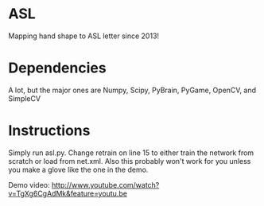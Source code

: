 ASL
===

Mapping hand shape to ASL letter since 2013!

Dependencies
===
A lot, but the major ones are Numpy, Scipy, PyBrain, PyGame, OpenCV, and SimpleCV

Instructions
===

Simply run asl.py.  Change retrain on line 15 to either train the network from scratch or load from net.xml.  Also this probably won't work for you unless you make a glove like the one in the demo.



Demo video:
http://www.youtube.com/watch?v=TgXg6CgAdMk&feature=youtu.be
